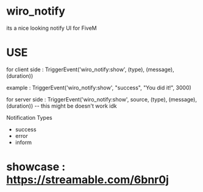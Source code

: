 # wiro_notify

its a nice looking notify UI for FiveM

# USE

for client side : TriggerEvent('wiro_notify:show', (type), (message), (duration))

example : TriggerEvent('wiro_notify:show', "success", "You did it!", 3000)

for server side : TriggerEvent('wiro_notify:show', source, (type), (message), (duration))   -- this might be doesn't work idk

Notification Types

* success
* error
* inform

# showcase : https://streamable.com/6bnr0j
